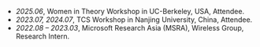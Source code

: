 * *2025.06*, Women in Theory Workshop in UC-Berkeley, USA, Attendee.
* *2023.07, 2024.07*, TCS Workshop in Nanjing University, China, Attendee.
* *2022.08 – 2023.03*, Microsoft Research Asia (MSRA), Wireless Group, Research Intern.